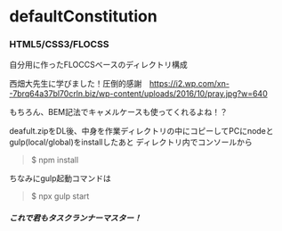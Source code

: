 # defaultConstitution
### HTML5/CSS3/FLOCSS

自分用に作ったFLOCCSベースのディレクトリ構成

西畑大先生に学びました！圧倒的感謝　https://i2.wp.com/xn--7brq64a37bl70crln.biz/wp-content/uploads/2016/10/pray.jpg?w=640

もちろん、BEM記法でキャメルケースも使ってくれるよね！？

deafult.zipをDL後、中身を作業ディレクトリの中にコピーしてPCにnodeとgulp(local/global)をinstallしたあと
ディレクトリ内でコンソールから

> $ npm install


ちなみにgulp起動コマンドは
> $ npx gulp start


##### これで君もタスクランナーマスター！
